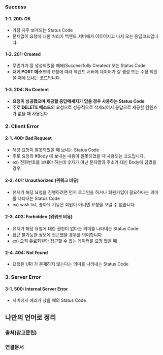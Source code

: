 
### Success

#### 1-1. 200: OK

-   가장 자주 보게되는 Status Code
-   문제없이 요청에 대한 처리가 백엔드 서버에서 이루어지고 나서 오는 응답코드입니다.

#### 1-2. 201: Created

-   무언가가 잘 생성되었을 때에(Successfully Created) 오는 Status Code
-   **대게 POST 메소드**의 요청에 따라 백엔드 서버에 데이터가 잘 생성 또는 수정 되었을 때에 보내는 코드입니다.

#### 1-3. 204: No Content

-   **요청이 성공했으며 제공할 응답메세지가 없을 경우 사용하는 Status Code**
-   주로 **DELETE 메소드**의 요청으로 성공적으로 삭제되어서 응답으로 제공할 컨텐츠가 없을 때 사용된다

### 2. Client Error

#### 2-1. 400: Bad Request

-   해당 요청이 잘못되었을 때 보내는 Status Code
-   주로 요청의 #Body 에 보내는 내용이 잘못되었을 때 사용되는 코드입니다.
-   ex) 전화번호를 보내야 하는데 숫자가 아닌 문자열의 주소가 대신 Body에 담겼을 경우

#### 2-2. 401: Unauthorized  (위워크 비유)

-   유저가 해당 요청을 진행하려면 먼저 로그인을 하거나 회원가입이 필요하다는 의미를 나타내는 Status Code
-   ex) wish list, 좋아요 기능은 회원이 아니면 요청을 보낼 수 없습니다.

#### 2-3. 403: Forbidden (위워크 비유)

-   유저가 해당 요청에 대한 권한이 없다는 의미를 나타내는 Status Code
-   접근 불가능한 정보에 접근했을 경우를 의미합니다.
-   ex) 오직 유료회원만 접근할 수 있는 데이터를 요청 했을 때

#### 2-4. 404: Not Found

-   요청된 URI 가 존재하지 않는다는 의미를 나타내는 Status Code


### 3. Server Error

#### 3-1. 500: Internal Server Error

-   서버에서 에러가 났을 때의 Status Code

## 나만의 언어로 정리
>


### 출처(참고문헌)

### 연결문서

